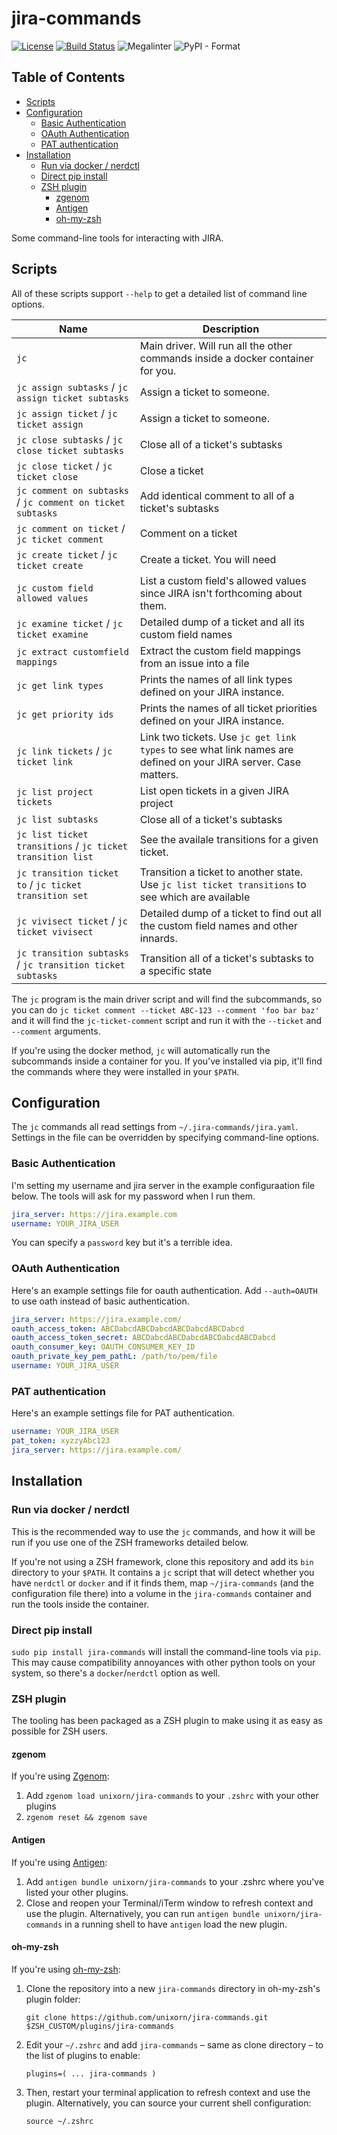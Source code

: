 # jira-commands

[![License](https://img.shields.io/badge/License-Apache%202.0-blue.svg)](https://opensource.org/license/apache2-0-php/)
[![Build Status](https://img.shields.io/endpoint.svg?url=https%3A%2F%2Factions-badge.atrox.dev%2Funixorn%2Fjira-commands%2Fbadge%3Fref%3Dmain&style=plastic)](https://actions-badge.atrox.dev/unixorn/jira-commands/goto?ref=main)
![Megalinter](https://github.com/unixorn/jira-commands/actions/workflows/mega-linter.yml/badge.svg)
![PyPI - Format](https://img.shields.io/pypi/format/jira-commands?style=plastic)

<!-- START doctoc generated TOC please keep comment here to allow auto update -->
<!-- DON'T EDIT THIS SECTION, INSTEAD RE-RUN doctoc TO UPDATE -->
## Table of Contents

- [Scripts](#scripts)
- [Configuration](#configuration)
  - [Basic Authentication](#basic-authentication)
  - [OAuth Authentication](#oauth-authentication)
  - [PAT authentication](#pat-authentication)
- [Installation](#installation)
  - [Run via docker / nerdctl](#run-via-docker--nerdctl)
  - [Direct pip install](#direct-pip-install)
  - [ZSH plugin](#zsh-plugin)
    - [zgenom](#zgenom)
    - [Antigen](#antigen)
    - [oh-my-zsh](#oh-my-zsh)

<!-- END doctoc generated TOC please keep comment here to allow auto update -->

Some command-line tools for interacting with JIRA.

## Scripts

All of these scripts support `--help` to get a detailed list of command line options.

| Name                         | Description                                           |
| -----------------------------| ----------------------------------------------------- |
| `jc` | Main driver. Will run all the other commands inside a docker container for you. |
| `jc assign subtasks` / `jc assign ticket subtasks` | Assign a ticket to someone. |
| `jc assign ticket` / `jc ticket assign` | Assign a ticket to someone. |
| `jc close subtasks` / `jc close ticket subtasks` | Close all of a ticket's subtasks |
| `jc close ticket` / `jc ticket close` | Close a ticket |
| `jc comment on subtasks` / `jc comment on ticket subtasks` | Add identical comment to all of a ticket's subtasks |
| `jc comment on ticket` / `jc ticket comment` | Comment on a ticket |
| `jc create ticket` / `jc ticket create` | Create a ticket. You will need|
| `jc custom field allowed values` | List a custom field's allowed values since JIRA isn't forthcoming about them. |
| `jc examine ticket` / `jc ticket examine` | Detailed dump of a ticket and all its custom field names |
| `jc extract customfield mappings` | Extract the custom field mappings from an issue into a file |
| `jc get link types` | Prints the names of all link types defined on your JIRA instance. |
| `jc get priority ids` | Prints the names of all ticket priorities defined on your JIRA instance. |
| `jc link tickets` / `jc ticket link` | Link two tickets. Use `jc get link types` to see what link names are defined on your JIRA server. Case matters. |
| `jc list project tickets` | List open tickets in a given JIRA project |
| `jc list subtasks` | Close all of a ticket's subtasks |
| `jc list ticket transitions` / `jc ticket transition list` | See the availale transitions for a given ticket. |
| `jc transition ticket to` / `jc ticket transition set` | Transition a ticket to another state. Use `jc list ticket transitions` to see which are available  |
| `jc vivisect ticket` / `jc ticket vivisect` | Detailed dump of a ticket to find out all the custom field names and other innards. |
| `jc transition subtasks` / `jc transition ticket subtasks`| Transition all of a ticket's subtasks to a specific state |

The `jc` program is the main driver script and will find the subcommands, so you can do `jc ticket comment --ticket ABC-123 --comment 'foo bar baz'` and it will find the `jc-ticket-comment` script and run it with the `--ticket` and `--comment` arguments.

If you're using the docker method, `jc` will automatically run the subcommands inside a container for you. If you've installed via pip, it'll find the commands where they were installed in your `$PATH`.

## Configuration

The `jc` commands all read settings from `~/.jira-commands/jira.yaml`. Settings in the file can be overridden by specifying command-line options.

### Basic Authentication

I'm setting my username and jira server in the example configuraation file below. The tools will ask for my password when I run them.

```yaml
jira_server: https://jira.example.com
username: YOUR_JIRA_USER
```

You can specify a `password` key but it's a terrible idea.

### OAuth Authentication

Here's an example settings file for oauth authentication. Add `--auth=OAUTH` to use oath instead of basic authentication.

```yaml
jira_server: https://jira.example.com/
oauth_access_token: ABCDabcdABCDabcdABCDabcdABCDabcd
oauth_access_token_secret: ABCDabcdABCDabcdABCDabcdABCDabcd
oauth_consumer_key: OAUTH_CONSUMER_KEY_ID
oauth_private_key_pem_pathL: /path/to/pem/file
username: YOUR_JIRA_USER
```

### PAT authentication

Here's an example settings file for PAT authentication.

```yaml
username: YOUR_JIRA_USER
pat_token: xyzzyAbc123
jira_server: https://jira.example.com/
```

## Installation

### Run via docker / nerdctl

This is the recommended way to use the `jc` commands, and how it will be run if you use one of the ZSH frameworks detailed below.

If you're not using a ZSH framework, clone this repository and add its `bin` directory to your `$PATH`. It contains a `jc` script that will detect whether you have `nerdctl` or `docker` and if it finds them, map `~/jira-commands` (and the configuration file there) into a volume in the `jira-commands` container and run the tools inside the container.

### Direct pip install

`sudo pip install jira-commands` will install the command-line tools via `pip`. This may cause compatibility annoyances with other python tools on your system, so there's a `docker`/`nerdctl` option as well.

### ZSH plugin

The tooling has been packaged as a ZSH plugin to make using it as easy as possible for ZSH users.

#### zgenom

If you're using [Zgenom](https://github.com/jandamm/zgenom):

1. Add `zgenom load unixorn/jira-commands` to your `.zshrc` with your other plugins
2. `zgenom reset && zgenom save`

#### Antigen

If you're using [Antigen](https://github.com/zsh-users/antigen):

1. Add `antigen bundle unixorn/jira-commands` to your .zshrc where you've listed your other plugins.
2. Close and reopen your Terminal/iTerm window to refresh context and use the plugin. Alternatively, you can run `antigen bundle unixorn/jira-commands` in a running shell to have `antigen` load the new plugin.

#### oh-my-zsh

If you're using [oh-my-zsh](https://ohmyz.sh):

1. Clone the repository into a new `jira-commands` directory in oh-my-zsh's plugin folder:

    `git clone https://github.com/unixorn/jira-commands.git $ZSH_CUSTOM/plugins/jira-commands`

2. Edit your `~/.zshrc` and add `jira-commands` – same as clone directory – to the list of plugins to enable:

    `plugins=( ... jira-commands )`

3. Then, restart your terminal application to refresh context and use the plugin. Alternatively, you can source your current shell configuration:

    `source ~/.zshrc`
